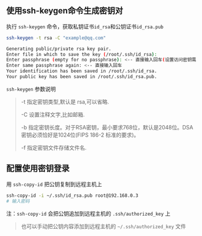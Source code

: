 ## 使用ssh-keygen命令生成密钥对

执行 `ssh-keygen` 命令，获取私钥证书`id_rsa`和公钥证书`id_rsa.pub`

```bash
ssh-keygen -t rsa -C "example@qq.com"

Generating public/private rsa key pair.
Enter file in which to save the key (/root/.ssh/id_rsa):
Enter passphrase (empty for no passphrase): <-- 直接输入回车(设置访问密钥需要的短文密码，一般不设置)
Enter same passphrase again: <-- 直接输入回车
Your identification has been saved in /root/.ssh/id_rsa.
Your public key has been saved in /root/.ssh/id_rsa.pub.
```

`ssh-keygen` 参数说明

> -t 指定密钥类型,默认是 rsa,可以省略.
>
> -C 设置注释文字,比如邮箱.
>
> -b 指定密钥长度。对于RSA密钥，最小要求768位，默认是2048位。DSA密钥必须恰好是1024位(FIPS 186-2 标准的要求)。
>
> -f 指定密钥文件存储文件名.

## 配置使用密钥登录

用 `ssh-copy-id` 把公钥复制到远程主机上

```bash
ssh-copy-id -i ~/.ssh/id_rsa.pub root@192.168.0.3
# 输入密码
```

注：`ssh-copy-id` 会把公钥追加到远程主机的 `.ssh/authorized_key` 上

> 也可以手动把公钥内容添加到远程主机的 `~/.ssh/authorized_key` 文件

